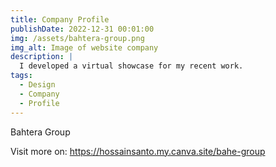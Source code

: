 ```yaml
---
title: Company Profile
publishDate: 2022-12-31 00:01:00
img: /assets/bahtera-group.png 
img_alt: Image of website company
description: |
  I developed a virtual showcase for my recent work.
tags:
  - Design
  - Company
  - Profile
---
```


Bahtera Group

Visit more on:
<https://hossainsanto.my.canva.site/bahe-group>
